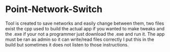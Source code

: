# Point-Network-Switch

Tool is created to save networks and easily change between them, two files exist the cpp used to build the actual app if you wanted to make tweaks and the .exe if your not a programmer just download the .exe and run it. The app must be ran as admin so it can write/read files correctly I put this in the build but sometimes it does not listen to those instructions.
